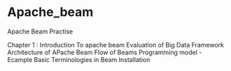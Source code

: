 # Apache_beam
Apache Beam Practise

Chapter 1 :
Introduction To apache beam
Evaluation of Big Data Framework
Architecture of APache Beam
Flow of Beams Programming model - Ecample
Basic Terminologies in Beam
Installation